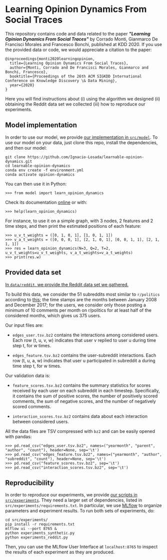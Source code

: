 # Learning Opinion Dynamics From Social Traces

This repository contains code and data related to the paper ***"Learning Opinion Dynamics From Social Traces"*** by Corrado Monti, Gianmarco De Francisci Morales and Francesco Bonchi, published at KDD 2020. If you use the provided data or code, we would appreciate a citation to the paper:

```
@inproceedings{monti2020learningopinion,
  title={Learning Opinion Dynamics From Social Traces},
  author={Monti, Corrado and De Francisci Morales, Gianmarco and Bonchi, Francesco},
  booktitle={Proceedings of the 26th ACM SIGKDD International Conference on Knowledge Discovery \& Data Mining},
  year={2020}
}
```

Here you will find instructions about (i) using the algorithm we designed (ii) obtaining the Reddit data set we collected (iii) how to reproduce our experiments.

## Model implementation

In order to use our model, we provide [our implementation in `src/model`](src/model). To use our model on your data, just clone this repo, install the dependencies, and then our model:

```
git clone https://github.com/Ignacio-Losada/learnable-opinion-dynamics.git
cd learnable-opinion-dynamics
conda env create -f environment.yml
conda activate opinion-dynamics 
```

You can then use it in Python:

```
>>> from model import learn_opinion_dynamics
```

Check its documentation [online](http://corradomonti.github.io/learnable-opinion-dynamics) or with:

```
>>> help(learn_opinion_dynamics)
```

For instance, to use it on a simple graph, with 3 nodes, 2 features and 2 time steps, and then print the estimated positions of each feature:

```
>>> u_v_t_weights = ([0, 1, 0, 1], [1, 0, 1, 1])
>>> v_a_t_weights = ([0, 0, 0, 1], [2, 1, 0, 1], [0, 0, 1, 1], [2, 1, 1, 1])
>>> res = learn_opinion_dynamics(N=3, Q=2, T=2, u_v_t_weights=u_v_t_weights, v_a_t_weights=v_a_t_weights)
>>> print(res.w)
```

## Provided data set

[In `data/reddit`, we provide the Reddit data set we gathered.](data/reddit)

To build this data, we consider the 51 subreddits most similar to `r/politics` according to [this](https://www.shorttails.io/interactive-map-of-reddit-and-subreddit-similarity-calculator); the time stamps are the months between January 2008 and December 2017; for the users, we consider only those posting a minimum of 10 comments per month on r/politics for at least half of the considered months, which gives us 375 users.

Our input files are:

- `edges_user.tsv.bz2` contains the interactions among considered users. Each row (t, u, v, w) indicates that user v replied to user u during time step t, for w times.

- `edges_feature.tsv.bz2` contains the user-subreddit interactions. Each row (t, u, a, w) indicates that user u participated in subreddit a during time step t, for w times.

Our validation data is:

- `feature_scores.tsv.bz2` contains the summary statistics for scores received by each user on each subreddit in each timestep. Specifically, it contains the sum of positive scores, the number of positively scored comments, the sum of negative scores, and the number of negatively scored comments.

- `interaction_scores.tsv.bz2` contains data about each interaction between considered users.

All the data files are TSV compressed with `bz2` and can be easily opened with pandas:

```
>>> pd.read_csv("edges_user.tsv.bz2", names=("yearmonth", "parent", "author", "count"), header=None, sep='\t')
>>> pd.read_csv("edges_feature.tsv.bz2", names=("yearmonth", "author", "subreddit", "count"), header=None, sep='\t')
>>> pd.read_csv("feature_scores.tsv.bz2", sep='\t')
>>> pd.read_csv("interaction_scores.tsv.bz2", sep='\t')
```

## Reproducibility

In order to reproduce our experiments, we provide [our scripts in `src/experiments`](src/experiments). They need a larger set of dependencies, listed in `src/experiments/requirements.txt`. In particular, we use [MLflow](https://github.com/mlflow/mlflow) to organize parameters and experiment results. To run both sets of experiments, do:

```
cd src/experiments/
pip install -r requirements.txt
mlflow ui --port 8765 &
python experiments_synthetic.py
python experiments_reddit.py
```

Then, you can use the MLflow User Interface at `localhost:8765` to inspect the results of each experiment as they are produced.
